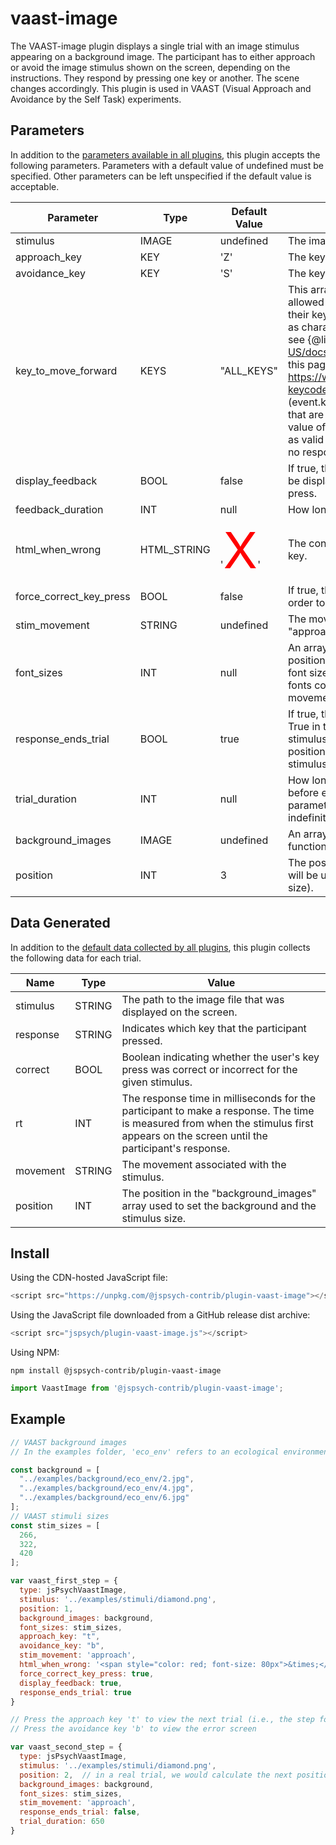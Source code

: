 # vaast-image

The VAAST-image plugin displays a single trial with an image stimulus appearing on a background image. The participant has to either approach or avoid the image stimulus shown on the screen, depending on the instructions. They respond by pressing one key or another. The scene changes accordingly. This plugin is used in VAAST (Visual Approach and Avoidance by the Self Task) experiments.

## Parameters

In addition to the [parameters available in all plugins](https://www.jspsych.org/latest/overview/plugins/#parameters-available-in-all-plugins), this plugin accepts the following parameters. Parameters with a default value of undefined must be specified. Other parameters can be left unspecified if the default value is acceptable.

| Parameter               | Type        | Default Value   | Description                              |
| ----------------------- | ----------- | --------------- | ---------------------------------------- |
| stimulus                | IMAGE       | undefined       | The image to be displayed. | 
| approach_key            | KEY         | 'Z'             | The key press associated with an approach movement. |
| avoidance_key           | KEY         | 'S'             | The key press associated with an avoidance movement. |
| key_to_move_forward     | KEYS        | "ALL_KEYS"      | This array contains the key(s) that the participant is allowed to press in order to advance to the next trial if their key press was incorrect. Keys should be specified as characters (e.g., `'a'`, `'q'`, `' '`, `'Enter'`, `'ArrowDown'`) - see {@link https://developer.mozilla.org/en-US/docs/Web/API/UI_Events/Keyboard_event_key_values this page} and {@link https://www.freecodecamp.org/news/javascript-keycode-list-keypress-event-key-codes/ this page (event.key column)} for more examples. Any key presses that are not listed in the array will be ignored. The default value of `"ALL_KEYS"` means that all keys will be accepted as valid responses. Specifying `"NO_KEYS"` will mean that no responses are allowed. |
| display_feedback        | BOOL        | false           | If true, then the code included in 'html_when_wrong' will be displayed when the user makes an incorrect key press. |   
| feedback_duration       | INT         | null            | How long the feedback is shown (in ms). |
| html_when_wrong         | HTML_STRING | '<span style="color: red; font-size: 80px">X</span>' | The content to display when a user presses the wrong key. |
| force_correct_key_press | BOOL        | false           | If true, the user will be forced to press the correct key in order to advance to the next trial after a wrong key press. |
| stim_movement           | STRING      | undefined       | The movement associated with the stimulus (either "approach" or "avoidance"). |
| font_sizes              | INT         | null            | An array with the sizes of the image as function of the position. The medium font corresponds to the stimulus font size when it's first presented. The smaller and larger fonts correspond to the stimulus font size when the movement is avoidance and approach, respectively. |
| response_ends_trial     | BOOL        | true            | If true, the trial will end when the user makes a response. True in trials in which the participant responds to a stimulus. False in trials where the participant sees the position change on the screen (background and stimulus). |
| trial_duration          | INT         | null            | How long to wait for the participant to make a response before ending the trial, in milliseconds. If the value of this parameter is `null`, then the trial will wait for a response indefinitely. |
| background_images       | IMAGE       | undefined       | An array with the images displayed as background as function of the position. |
| position                | INT         | 3               | The position in the "background_images" array which will be used to set the background (and the stimulus font size). |

## Data Generated

In addition to the [default data collected by all plugins](https://www.jspsych.org/latest/overview/plugins/#data-collected-by-all-plugins), this plugin collects the following data for each trial.

| Name      | Type    | Value                                    |
| --------- | ------- | ---------------------------------------- |
| stimulus  | STRING  | The path to the image file that was displayed on the screen. |
| response  | STRING  | Indicates which key that the participant pressed. |
| correct   | BOOL    | Boolean indicating whether the user's key press was correct or incorrect for the given stimulus. |
| rt        | INT     | The response time in milliseconds for the participant to make a response. The time is measured from when the stimulus first appears on the screen until the participant's response. |
| movement  | STRING  | The movement associated with the stimulus. |
| position  | INT     | The position in the "background_images" array used to set the background and the stimulus size. |

## Install

Using the CDN-hosted JavaScript file:

```js
<script src="https://unpkg.com/@jspsych-contrib/plugin-vaast-image"></script>
```

Using the JavaScript file downloaded from a GitHub release dist archive:

```js
<script src="jspsych/plugin-vaast-image.js"></script>
```

Using NPM:

```
npm install @jspsych-contrib/plugin-vaast-image
```

```js
import VaastImage from '@jspsych-contrib/plugin-vaast-image';
```

## Example

```javascript
// VAAST background images
// In the examples folder, 'eco_env' refers to an ecological environment but non-ecological visual flow, 'eco_vf' to an ecological visual flow but non-ecological environment and 'eco_vf_env' to an ecological visual flow and environment.

const background = [
  "../examples/background/eco_env/2.jpg",
  "../examples/background/eco_env/4.jpg",
  "../examples/background/eco_env/6.jpg"
];
// VAAST stimuli sizes 
const stim_sizes = [
  266,
  322,
  420
];

var vaast_first_step = {
  type: jsPsychVaastImage,
  stimulus: '../examples/stimuli/diamond.png',
  position: 1,
  background_images: background,
  font_sizes: stim_sizes,
  approach_key: "t",
  avoidance_key: "b",
  stim_movement: 'approach',
  html_when_wrong: '<span style="color: red; font-size: 80px">&times;</span>',
  force_correct_key_press: true,
  display_feedback: true,
  response_ends_trial: true
} 

// Press the approach key 't' to view the next trial (i.e., the step forward)
// Press the avoidance key 'b' to view the error screen

var vaast_second_step = {
  type: jsPsychVaastImage,
  stimulus: '../examples/stimuli/diamond.png',
  position: 2,  // in a real trial, we would calculate the next position, see 'examples/minimal_example.html'
  background_images: background,
  font_sizes: stim_sizes,
  stim_movement: 'approach',
  response_ends_trial: false,
  trial_duration: 650
} 
```